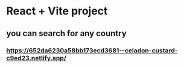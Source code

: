 # React + Vite project

## you can search for any country

### https://652da6230a58bb173ecd3681--celadon-custard-c9ed23.netlify.app/
